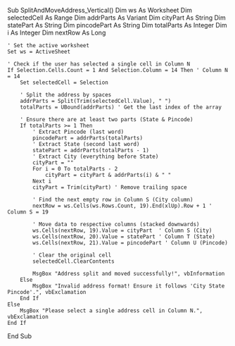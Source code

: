 Sub SplitAndMoveAddress_Vertical()
    Dim ws As Worksheet
    Dim selectedCell As Range
    Dim addrParts As Variant
    Dim cityPart As String
    Dim statePart As String
    Dim pincodePart As String
    Dim totalParts As Integer
    Dim i As Integer
    Dim nextRow As Long
    
    ' Set the active worksheet
    Set ws = ActiveSheet
    
    ' Check if the user has selected a single cell in Column N
    If Selection.Cells.Count = 1 And Selection.Column = 14 Then ' Column N = 14
        Set selectedCell = Selection
        
        ' Split the address by spaces
        addrParts = Split(Trim(selectedCell.Value), " ")
        totalParts = UBound(addrParts) ' Get the last index of the array
        
        ' Ensure there are at least two parts (State & Pincode)
        If totalParts >= 1 Then
            ' Extract Pincode (last word)
            pincodePart = addrParts(totalParts)
            ' Extract State (second last word)
            statePart = addrParts(totalParts - 1)
            ' Extract City (everything before State)
            cityPart = ""
            For i = 0 To totalParts - 2
                cityPart = cityPart & addrParts(i) & " "
            Next i
            cityPart = Trim(cityPart) ' Remove trailing space
            
            ' Find the next empty row in Column S (City column)
            nextRow = ws.Cells(ws.Rows.Count, 19).End(xlUp).Row + 1 ' Column S = 19
            
            ' Move data to respective columns (stacked downwards)
            ws.Cells(nextRow, 19).Value = cityPart  ' Column S (City)
            ws.Cells(nextRow, 20).Value = statePart ' Column T (State)
            ws.Cells(nextRow, 21).Value = pincodePart ' Column U (Pincode)
            
            ' Clear the original cell
            selectedCell.ClearContents
            
            MsgBox "Address split and moved successfully!", vbInformation
        Else
            MsgBox "Invalid address format! Ensure it follows 'City State Pincode'.", vbExclamation
        End If
    Else
        MsgBox "Please select a single address cell in Column N.", vbExclamation
    End If
End Sub